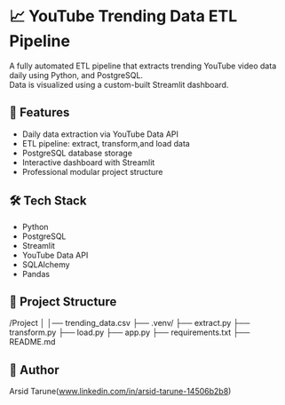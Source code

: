 # 📈 YouTube Trending Data ETL Pipeline

A fully automated ETL pipeline that extracts trending YouTube video data daily using Python, and PostgreSQL.  
Data is visualized using a custom-built Streamlit dashboard.

## 🚀 Features
- Daily data extraction via YouTube Data API
- ETL pipeline: extract, transform,and load data
- PostgreSQL database storage
- Interactive dashboard with Streamlit
- Professional modular project structure

## 🛠️ Tech Stack
- Python 
- PostgreSQL
- Streamlit
- YouTube Data API
- SQLAlchemy
- Pandas


## 📂 Project Structure
/Project
│
│── trending_data.csv
├── .venv/
├── extract.py
├── transform.py
├── load.py
├── app.py
├── requirements.txt
├── README.md


## 🧠 Author
Arsid Tarune(www.linkedin.com/in/arsid-tarune-14506b2b8)
